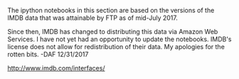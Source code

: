 The ipython notebooks in this section are based on the versions of the IMDB data that was attainable by FTP as of mid-July 2017.

Since then, IMDB has changed to distributing this data via Amazon Web Services. I have not yet had an opportunity to update the notebooks. IMDB's license does not allow for redistribution of their data. My apologies for the rotten bits. -DAF 12/31/2017

http://www.imdb.com/interfaces/



